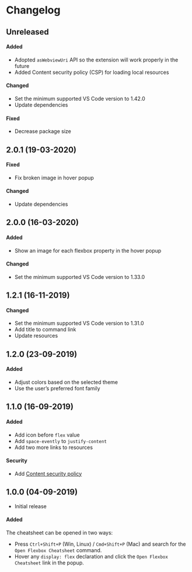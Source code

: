 # Changelog

## Unreleased

#### Added

- Adopted `asWebviewUri` API so the extension will work properly in the future
- Added Content security policy (CSP) for loading local resources

#### Changed

- Set the minimum supported VS Code version to 1.42.0
- Update dependencies

#### Fixed

- Decrease package size

## 2.0.1 (19-03-2020)

#### Fixed

- Fix broken image in hover popup

#### Changed

- Update dependencies

## 2.0.0 (16-03-2020)

#### Added

- Show an image for each flexbox property in the hover popup

#### Changed

- Set the minimum supported VS Code version to 1.33.0

## 1.2.1 (16-11-2019)

#### Changed

- Set the minimum supported VS Code version to 1.31.0
- Add title to command link
- Update resources

## 1.2.0 (23-09-2019)

#### Added

- Adjust colors based on the selected theme
- Use the user’s preferred font family

## 1.1.0 (16-09-2019)

#### Added

- Add icon before `flex` value
- Add `space-evently` to `justify-content`
- Add two more links to resources

#### Security

- Add [Content security policy](https://code.visualstudio.com/api/extension-guides/webview#content-security-policy)

## 1.0.0 (04-09-2019)

- Initial release

#### Added

The cheatsheet can be opened in two ways:

- Press `Ctrl+Shift+P` (Win, Linux) / `Cmd+Shift+P` (Mac) and search for the `Open Flexbox Cheatsheet` command.
- Hover any `display: flex` declaration and click the `Open Flexbox Cheatsheet` link in the popup.
